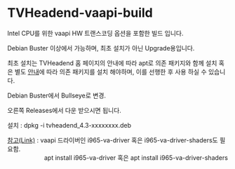 # TVHeadend-vaapi-build
Intel CPU를 위한 vaapi HW 트랜스코딩 옵션을 포함한 빌드 입니다.

Debian Buster 이상에서  가능하며, 최초 설치가 아닌 Upgrade용입니다.

최초 설치는 TVHeadend 홈 페이지의 안내에 따라 apt로 의존 패키지와 함께 설치 혹은 별도 [안내](https://github.com/PoWeR4Chan/TVHeadend-vaapi-build/blob/main/%ED%95%84%EC%9A%94%ED%95%9C%20%EC%9D%98%EC%A1%B4%20%ED%8C%A8%ED%82%A4%EC%A7%80)에 따라 의존 패키지를 설치 해야하며, 이를 선행한 후 사용 하실 수 있습니다.

Debian Buster에서 Bullseye로 변경.

오른쪽 Releases에서 다운 받으시면 됩니다.

설치 : dpkg -i tvheadend_4.3-xxxxxxxx.deb

[참고(Link)](https://www.clien.net/service/board/cm_nas/14397343?po=0&sk=id&sv=pwrchan&groupCd=&pt=0) : vaapi 드라이버인 i965-va-driver 혹은 i965-va-driver-shaders도 필요함.<br>
　　　　　　apt install i965-va-driver 혹은 apt install i965-va-driver-shaders
